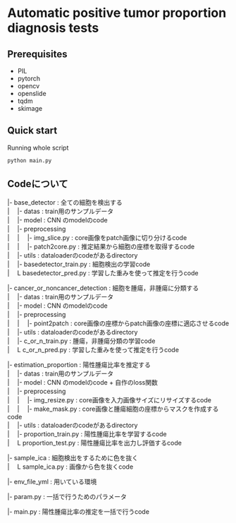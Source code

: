 # Automatic positive tumor proportion diagnosis tests
## Prerequisites
- PIL
- pytorch
- opencv
- openslide
- tqdm
- skimage

## Quick start

Running whole script
```
python main.py
```

## Codeについて
|- base_detector : 全ての細胞を検出する  
| 　|- datas : train用のサンプルデータ   
| 　|- model : CNN のmodelのcode  
| 　|- preprocessing  
| 　| 　|- img_slice.py : core画像をpatch画像に切り分けるcode  
|　 | 　|- patch2core.py : 推定結果から細胞の座標を取得するcode  
| 　|- utils : dataloaderのcodeがあるdirectory  
| 　|- basedetector_train.py : 細胞検出の学習code   
| 　L basedetector_pred.py : 学習した重みを使って推定を行うcode  

|- cancer_or_noncancer_detection : 細胞を腫瘍，非腫瘍に分類する  
| 　|- datas : train用のサンプルデータ  
| 　|- model : CNN のmodelのcode      
| 　|- preprocessing  
| 　| 　|- point2patch : core画像の座標からpatch画像の座標に適応させるcode  
| 　|- utils : dataloaderのcodeがあるdirectory  
| 　|- c_or_n_train.py : 腫瘍，非腫瘍分類の学習code  
| 　L c_or_n_pred.py : 学習した重みを使って推定を行うcode  

|- estimation_proportion : 陽性腫瘍比率を推定する  
| 　|- datas : train用のサンプルデータ  
| 　|- model : CNN のmodelのcode + 自作のloss関数   
| 　|- preprocessing  
| 　| 　|- img_resize.py : core画像を入力画像サイズにリサイズするcode  
|　 | 　|- make_mask.py : core画像と腫瘍細胞の座標からマスクを作成するcode  
| 　|- utils : dataloaderのcodeがあるdirectory  
| 　|- proportion_train.py : 陽性腫瘍比率を学習するcode  
| 　L proportion_test.py : 陽性腫瘍比率を出力し評価するcode  

|- sample_ica : 細胞検出をするために色を抜く  
| 　L sample_ica.py : 画像から色を抜くcode  

|- env_file_yml : 用いている環境  

|- param.py : 一括で行うためのパラメータ  

|- main.py : 陽性腫瘍比率の推定を一括で行うcode  